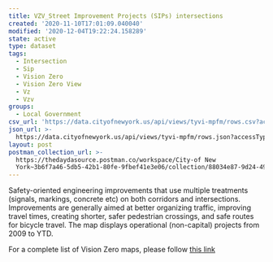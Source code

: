 ```yaml
---
title: VZV_Street Improvement Projects (SIPs) intersections
created: '2020-11-10T17:01:09.040040'
modified: '2020-12-04T19:22:24.158289'
state: active
type: dataset
tags:
  - Intersection
  - Sip
  - Vision Zero
  - Vision Zero View
  - Vz
  - Vzv
groups:
  - Local Government
csv_url: 'https://data.cityofnewyork.us/api/views/tyvi-mpfm/rows.csv?accessType=DOWNLOAD'
json_url: >-
  https://data.cityofnewyork.us/api/views/tyvi-mpfm/rows.json?accessType=DOWNLOAD
layout: post
postman_collection_url: >-
  https://thedaydasource.postman.co/workspace/City-of New
  York~3b6f7a46-5db5-42b1-80fe-9fbef41e3e06/collection/88034e87-9d24-4952-aa5b-2daeb94ab9f8
---
```

Safety-oriented engineering improvements that use multiple treatments (signals, markings, concrete etc) on both corridors and intersections. Improvements are generally aimed at better organizing traffic, improving travel times, creating shorter, safer pedestrian crossings, and safe routes for bicycle travel. The map displays operational (non-capital) projects from 2009 to YTD.

For a complete list of Vision Zero maps, please follow <a href="https://data.cityofnewyork.us/browse?q=vzv&sortBy=last_modified&utf8=%E2%9C%93">this link</a>
